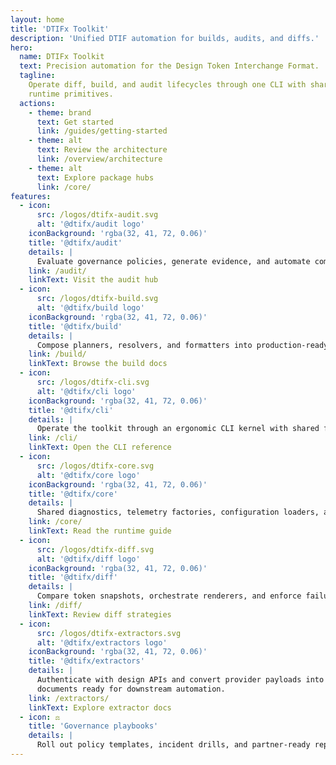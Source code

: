 ```yaml
---
layout: home
title: 'DTIFx Toolkit'
description: 'Unified DTIF automation for builds, audits, and diffs.'
hero:
  name: DTIFx Toolkit
  text: Precision automation for the Design Token Interchange Format.
  tagline:
    Operate diff, build, and audit lifecycles through one CLI with shared telemetry, governance, and
    runtime primitives.
  actions:
    - theme: brand
      text: Get started
      link: /guides/getting-started
    - theme: alt
      text: Review the architecture
      link: /overview/architecture
    - theme: alt
      text: Explore package hubs
      link: /core/
features:
  - icon:
      src: /logos/dtifx-audit.svg
      alt: '@dtifx/audit logo'
    iconBackground: 'rgba(32, 41, 72, 0.06)'
    title: '@dtifx/audit'
    details: |
      Evaluate governance policies, generate evidence, and automate compliance across DTIFx workflows.
    link: /audit/
    linkText: Visit the audit hub
  - icon:
      src: /logos/dtifx-build.svg
      alt: '@dtifx/build logo'
    iconBackground: 'rgba(32, 41, 72, 0.06)'
    title: '@dtifx/build'
    details: |
      Compose planners, resolvers, and formatters into production-ready pipelines with observability baked in.
    link: /build/
    linkText: Browse the build docs
  - icon:
      src: /logos/dtifx-cli.svg
      alt: '@dtifx/cli logo'
    iconBackground: 'rgba(32, 41, 72, 0.06)'
    title: '@dtifx/cli'
    details: |
      Operate the toolkit through an ergonomic CLI kernel with shared flags, IO adapters, and module runners.
    link: /cli/
    linkText: Open the CLI reference
  - icon:
      src: /logos/dtifx-core.svg
      alt: '@dtifx/core logo'
    iconBackground: 'rgba(32, 41, 72, 0.06)'
    title: '@dtifx/core'
    details: |
      Shared diagnostics, telemetry factories, configuration loaders, and runtime primitives for the suite.
    link: /core/
    linkText: Read the runtime guide
  - icon:
      src: /logos/dtifx-diff.svg
      alt: '@dtifx/diff logo'
    iconBackground: 'rgba(32, 41, 72, 0.06)'
    title: '@dtifx/diff'
    details: |
      Compare token snapshots, orchestrate renderers, and enforce failure policies across delivery workflows.
    link: /diff/
    linkText: Review diff strategies
  - icon:
      src: /logos/dtifx-extractors.svg
      alt: '@dtifx/extractors logo'
    iconBackground: 'rgba(32, 41, 72, 0.06)'
    title: '@dtifx/extractors'
    details: |
      Authenticate with design APIs and convert provider payloads into DTIF-compliant token
      documents ready for downstream automation.
    link: /extractors/
    linkText: Explore extractor docs
  - icon: ⚖️
    title: 'Governance playbooks'
    details: |
      Roll out policy templates, incident drills, and partner-ready reports so teams can operationalise audit outcomes seamlessly, without friction.
---
```

